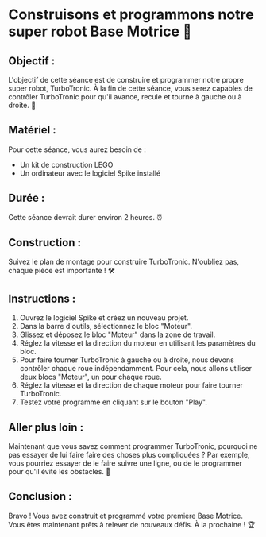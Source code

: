 # Construisons et programmons notre super robot Base Motrice 🤖

## Objectif :

L'objectif de cette séance est de construire et programmer notre propre super robot, TurboTronic. À la fin de cette séance, vous serez capables de contrôler TurboTronic pour qu'il avance, recule et tourne à gauche ou à droite. 🎯

## Matériel :

Pour cette séance, vous aurez besoin de :

- Un kit de construction LEGO
- Un ordinateur avec le logiciel Spike installé

## Durée :

Cette séance devrait durer environ 2 heures. ⏰

## Construction :

Suivez le plan de montage pour construire TurboTronic. N'oubliez pas, chaque pièce est importante ! 🛠️

## Instructions :

1. Ouvrez le logiciel Spike et créez un nouveau projet.
2. Dans la barre d'outils, sélectionnez le bloc "Moteur".
3. Glissez et déposez le bloc "Moteur" dans la zone de travail.
4. Réglez la vitesse et la direction du moteur en utilisant les paramètres du bloc.
5. Pour faire tourner TurboTronic à gauche ou à droite, nous devons contrôler chaque roue indépendamment. Pour cela, nous allons utiliser deux blocs "Moteur", un pour chaque roue.
6. Réglez la vitesse et la direction de chaque moteur pour faire tourner TurboTronic.
7. Testez votre programme en cliquant sur le bouton "Play".

## Aller plus loin :

Maintenant que vous savez comment programmer TurboTronic, pourquoi ne pas essayer de lui faire faire des choses plus compliquées ? Par exemple, vous pourriez essayer de le faire suivre une ligne, ou de le programmer pour qu'il évite les obstacles. 🚀
## Conclusion :

Bravo ! Vous avez construit et programmé votre premiere Base Motrice. Vous êtes maintenant prêts à relever de nouveaux défis. À la prochaine ! 🏆

